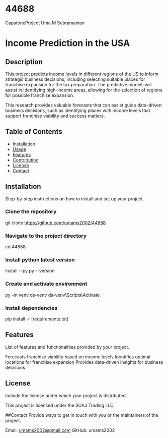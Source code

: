 # 44688
CapstoneProject Uma M Subramanian
# Income Prediction in the USA

## Description
This project predicts income levels in different regions of the
US to inform strategic business decisions, including selecting suitable
places for franchise expansion for the tax preparation. The predictive models will assist in identifying high-income areas, allowing for the selection of regions for possible franchise expansion.

This research provides valuable forecasts that can assist guide data-driven
business decisions, such as identifying places with income levels that
support franchise viability and success matters.

## Table of Contents
- [Installation](#installation)
- [Usage](#usage)
- [Features](#features)
- [Contributing](#contributing)
- [License](#license)
- [Contact](#contact)

## Installation
Step-by-step instructions on how to install and set up your project.

### Clone the repository
git clone https://github.com/umams2002/44688

### Navigate to the project directory
cd 44688

### Install python latest version
install --py
py --version

### Create and activate environment
py -m venv ds-venv
ds-venv\Scripts\Activate

### Install dependencies
pip install -r [requirements.txt]

## Features
List of features and functionalities provided by your project.

Forecasts franchise viability based on income levels
Identifies optimal locations for franchise expansion
Provides data-driven insights for business decisions

## License
Include the license under which your project is distributed.

This project is licensed under the SUAJ Trading LLC.

##Contact
Provide ways to get in touch with you or the maintainers of the project.

Email: umams2002@gmail.com
GitHub: umams2002